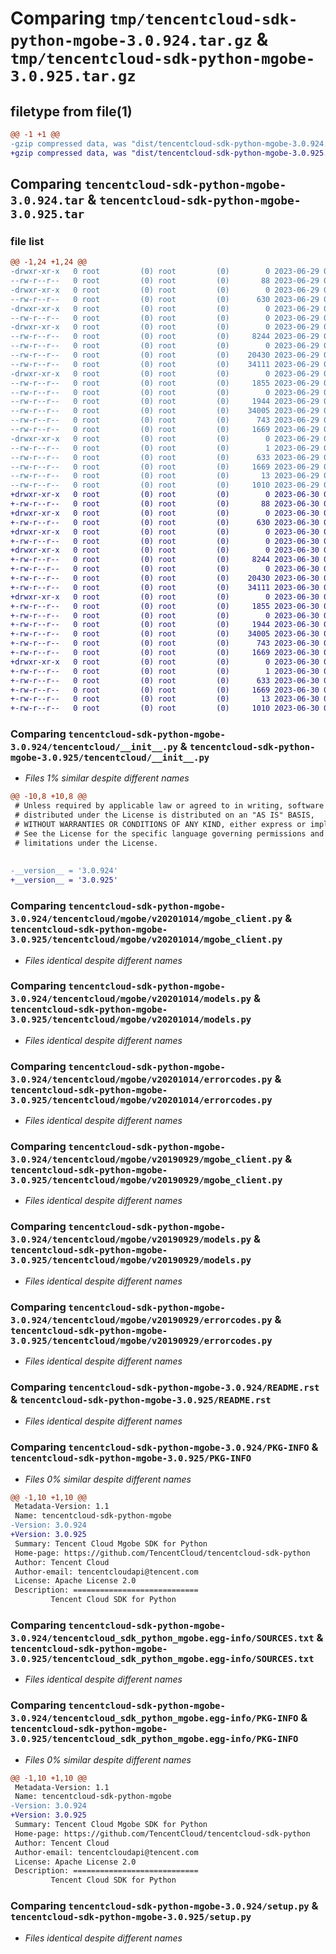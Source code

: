 # Comparing `tmp/tencentcloud-sdk-python-mgobe-3.0.924.tar.gz` & `tmp/tencentcloud-sdk-python-mgobe-3.0.925.tar.gz`

## filetype from file(1)

```diff
@@ -1 +1 @@
-gzip compressed data, was "dist/tencentcloud-sdk-python-mgobe-3.0.924.tar", last modified: Thu Jun 29 00:38:02 2023, max compression
+gzip compressed data, was "dist/tencentcloud-sdk-python-mgobe-3.0.925.tar", last modified: Fri Jun 30 02:17:40 2023, max compression
```

## Comparing `tencentcloud-sdk-python-mgobe-3.0.924.tar` & `tencentcloud-sdk-python-mgobe-3.0.925.tar`

### file list

```diff
@@ -1,24 +1,24 @@
-drwxr-xr-x   0 root         (0) root         (0)        0 2023-06-29 00:38:02.000000 tencentcloud-sdk-python-mgobe-3.0.924/
--rw-r--r--   0 root         (0) root         (0)       88 2023-06-29 00:38:02.000000 tencentcloud-sdk-python-mgobe-3.0.924/setup.cfg
-drwxr-xr-x   0 root         (0) root         (0)        0 2023-06-29 00:38:02.000000 tencentcloud-sdk-python-mgobe-3.0.924/tencentcloud/
--rw-r--r--   0 root         (0) root         (0)      630 2023-06-29 00:38:02.000000 tencentcloud-sdk-python-mgobe-3.0.924/tencentcloud/__init__.py
-drwxr-xr-x   0 root         (0) root         (0)        0 2023-06-29 00:38:02.000000 tencentcloud-sdk-python-mgobe-3.0.924/tencentcloud/mgobe/
--rw-r--r--   0 root         (0) root         (0)        0 2023-06-29 00:38:02.000000 tencentcloud-sdk-python-mgobe-3.0.924/tencentcloud/mgobe/__init__.py
-drwxr-xr-x   0 root         (0) root         (0)        0 2023-06-29 00:38:02.000000 tencentcloud-sdk-python-mgobe-3.0.924/tencentcloud/mgobe/v20201014/
--rw-r--r--   0 root         (0) root         (0)     8244 2023-06-29 00:38:02.000000 tencentcloud-sdk-python-mgobe-3.0.924/tencentcloud/mgobe/v20201014/mgobe_client.py
--rw-r--r--   0 root         (0) root         (0)        0 2023-06-29 00:38:02.000000 tencentcloud-sdk-python-mgobe-3.0.924/tencentcloud/mgobe/v20201014/__init__.py
--rw-r--r--   0 root         (0) root         (0)    20430 2023-06-29 00:38:02.000000 tencentcloud-sdk-python-mgobe-3.0.924/tencentcloud/mgobe/v20201014/models.py
--rw-r--r--   0 root         (0) root         (0)    34111 2023-06-29 00:38:02.000000 tencentcloud-sdk-python-mgobe-3.0.924/tencentcloud/mgobe/v20201014/errorcodes.py
-drwxr-xr-x   0 root         (0) root         (0)        0 2023-06-29 00:38:02.000000 tencentcloud-sdk-python-mgobe-3.0.924/tencentcloud/mgobe/v20190929/
--rw-r--r--   0 root         (0) root         (0)     1855 2023-06-29 00:38:02.000000 tencentcloud-sdk-python-mgobe-3.0.924/tencentcloud/mgobe/v20190929/mgobe_client.py
--rw-r--r--   0 root         (0) root         (0)        0 2023-06-29 00:38:02.000000 tencentcloud-sdk-python-mgobe-3.0.924/tencentcloud/mgobe/v20190929/__init__.py
--rw-r--r--   0 root         (0) root         (0)     1944 2023-06-29 00:38:02.000000 tencentcloud-sdk-python-mgobe-3.0.924/tencentcloud/mgobe/v20190929/models.py
--rw-r--r--   0 root         (0) root         (0)    34005 2023-06-29 00:38:02.000000 tencentcloud-sdk-python-mgobe-3.0.924/tencentcloud/mgobe/v20190929/errorcodes.py
--rw-r--r--   0 root         (0) root         (0)      743 2023-06-29 00:38:02.000000 tencentcloud-sdk-python-mgobe-3.0.924/README.rst
--rw-r--r--   0 root         (0) root         (0)     1669 2023-06-29 00:38:02.000000 tencentcloud-sdk-python-mgobe-3.0.924/PKG-INFO
-drwxr-xr-x   0 root         (0) root         (0)        0 2023-06-29 00:38:02.000000 tencentcloud-sdk-python-mgobe-3.0.924/tencentcloud_sdk_python_mgobe.egg-info/
--rw-r--r--   0 root         (0) root         (0)        1 2023-06-29 00:38:02.000000 tencentcloud-sdk-python-mgobe-3.0.924/tencentcloud_sdk_python_mgobe.egg-info/dependency_links.txt
--rw-r--r--   0 root         (0) root         (0)      633 2023-06-29 00:38:02.000000 tencentcloud-sdk-python-mgobe-3.0.924/tencentcloud_sdk_python_mgobe.egg-info/SOURCES.txt
--rw-r--r--   0 root         (0) root         (0)     1669 2023-06-29 00:38:02.000000 tencentcloud-sdk-python-mgobe-3.0.924/tencentcloud_sdk_python_mgobe.egg-info/PKG-INFO
--rw-r--r--   0 root         (0) root         (0)       13 2023-06-29 00:38:02.000000 tencentcloud-sdk-python-mgobe-3.0.924/tencentcloud_sdk_python_mgobe.egg-info/top_level.txt
--rw-r--r--   0 root         (0) root         (0)     1010 2023-06-29 00:38:02.000000 tencentcloud-sdk-python-mgobe-3.0.924/setup.py
+drwxr-xr-x   0 root         (0) root         (0)        0 2023-06-30 02:17:40.000000 tencentcloud-sdk-python-mgobe-3.0.925/
+-rw-r--r--   0 root         (0) root         (0)       88 2023-06-30 02:17:40.000000 tencentcloud-sdk-python-mgobe-3.0.925/setup.cfg
+drwxr-xr-x   0 root         (0) root         (0)        0 2023-06-30 02:17:40.000000 tencentcloud-sdk-python-mgobe-3.0.925/tencentcloud/
+-rw-r--r--   0 root         (0) root         (0)      630 2023-06-30 02:17:40.000000 tencentcloud-sdk-python-mgobe-3.0.925/tencentcloud/__init__.py
+drwxr-xr-x   0 root         (0) root         (0)        0 2023-06-30 02:17:40.000000 tencentcloud-sdk-python-mgobe-3.0.925/tencentcloud/mgobe/
+-rw-r--r--   0 root         (0) root         (0)        0 2023-06-30 02:17:40.000000 tencentcloud-sdk-python-mgobe-3.0.925/tencentcloud/mgobe/__init__.py
+drwxr-xr-x   0 root         (0) root         (0)        0 2023-06-30 02:17:40.000000 tencentcloud-sdk-python-mgobe-3.0.925/tencentcloud/mgobe/v20201014/
+-rw-r--r--   0 root         (0) root         (0)     8244 2023-06-30 02:17:40.000000 tencentcloud-sdk-python-mgobe-3.0.925/tencentcloud/mgobe/v20201014/mgobe_client.py
+-rw-r--r--   0 root         (0) root         (0)        0 2023-06-30 02:17:40.000000 tencentcloud-sdk-python-mgobe-3.0.925/tencentcloud/mgobe/v20201014/__init__.py
+-rw-r--r--   0 root         (0) root         (0)    20430 2023-06-30 02:17:40.000000 tencentcloud-sdk-python-mgobe-3.0.925/tencentcloud/mgobe/v20201014/models.py
+-rw-r--r--   0 root         (0) root         (0)    34111 2023-06-30 02:17:40.000000 tencentcloud-sdk-python-mgobe-3.0.925/tencentcloud/mgobe/v20201014/errorcodes.py
+drwxr-xr-x   0 root         (0) root         (0)        0 2023-06-30 02:17:40.000000 tencentcloud-sdk-python-mgobe-3.0.925/tencentcloud/mgobe/v20190929/
+-rw-r--r--   0 root         (0) root         (0)     1855 2023-06-30 02:17:40.000000 tencentcloud-sdk-python-mgobe-3.0.925/tencentcloud/mgobe/v20190929/mgobe_client.py
+-rw-r--r--   0 root         (0) root         (0)        0 2023-06-30 02:17:40.000000 tencentcloud-sdk-python-mgobe-3.0.925/tencentcloud/mgobe/v20190929/__init__.py
+-rw-r--r--   0 root         (0) root         (0)     1944 2023-06-30 02:17:40.000000 tencentcloud-sdk-python-mgobe-3.0.925/tencentcloud/mgobe/v20190929/models.py
+-rw-r--r--   0 root         (0) root         (0)    34005 2023-06-30 02:17:40.000000 tencentcloud-sdk-python-mgobe-3.0.925/tencentcloud/mgobe/v20190929/errorcodes.py
+-rw-r--r--   0 root         (0) root         (0)      743 2023-06-30 02:17:40.000000 tencentcloud-sdk-python-mgobe-3.0.925/README.rst
+-rw-r--r--   0 root         (0) root         (0)     1669 2023-06-30 02:17:40.000000 tencentcloud-sdk-python-mgobe-3.0.925/PKG-INFO
+drwxr-xr-x   0 root         (0) root         (0)        0 2023-06-30 02:17:40.000000 tencentcloud-sdk-python-mgobe-3.0.925/tencentcloud_sdk_python_mgobe.egg-info/
+-rw-r--r--   0 root         (0) root         (0)        1 2023-06-30 02:17:40.000000 tencentcloud-sdk-python-mgobe-3.0.925/tencentcloud_sdk_python_mgobe.egg-info/dependency_links.txt
+-rw-r--r--   0 root         (0) root         (0)      633 2023-06-30 02:17:40.000000 tencentcloud-sdk-python-mgobe-3.0.925/tencentcloud_sdk_python_mgobe.egg-info/SOURCES.txt
+-rw-r--r--   0 root         (0) root         (0)     1669 2023-06-30 02:17:40.000000 tencentcloud-sdk-python-mgobe-3.0.925/tencentcloud_sdk_python_mgobe.egg-info/PKG-INFO
+-rw-r--r--   0 root         (0) root         (0)       13 2023-06-30 02:17:40.000000 tencentcloud-sdk-python-mgobe-3.0.925/tencentcloud_sdk_python_mgobe.egg-info/top_level.txt
+-rw-r--r--   0 root         (0) root         (0)     1010 2023-06-30 02:17:40.000000 tencentcloud-sdk-python-mgobe-3.0.925/setup.py
```

### Comparing `tencentcloud-sdk-python-mgobe-3.0.924/tencentcloud/__init__.py` & `tencentcloud-sdk-python-mgobe-3.0.925/tencentcloud/__init__.py`

 * *Files 1% similar despite different names*

```diff
@@ -10,8 +10,8 @@
 # Unless required by applicable law or agreed to in writing, software
 # distributed under the License is distributed on an "AS IS" BASIS,
 # WITHOUT WARRANTIES OR CONDITIONS OF ANY KIND, either express or implied.
 # See the License for the specific language governing permissions and
 # limitations under the License.
 
 
-__version__ = '3.0.924'
+__version__ = '3.0.925'
```

### Comparing `tencentcloud-sdk-python-mgobe-3.0.924/tencentcloud/mgobe/v20201014/mgobe_client.py` & `tencentcloud-sdk-python-mgobe-3.0.925/tencentcloud/mgobe/v20201014/mgobe_client.py`

 * *Files identical despite different names*

### Comparing `tencentcloud-sdk-python-mgobe-3.0.924/tencentcloud/mgobe/v20201014/models.py` & `tencentcloud-sdk-python-mgobe-3.0.925/tencentcloud/mgobe/v20201014/models.py`

 * *Files identical despite different names*

### Comparing `tencentcloud-sdk-python-mgobe-3.0.924/tencentcloud/mgobe/v20201014/errorcodes.py` & `tencentcloud-sdk-python-mgobe-3.0.925/tencentcloud/mgobe/v20201014/errorcodes.py`

 * *Files identical despite different names*

### Comparing `tencentcloud-sdk-python-mgobe-3.0.924/tencentcloud/mgobe/v20190929/mgobe_client.py` & `tencentcloud-sdk-python-mgobe-3.0.925/tencentcloud/mgobe/v20190929/mgobe_client.py`

 * *Files identical despite different names*

### Comparing `tencentcloud-sdk-python-mgobe-3.0.924/tencentcloud/mgobe/v20190929/models.py` & `tencentcloud-sdk-python-mgobe-3.0.925/tencentcloud/mgobe/v20190929/models.py`

 * *Files identical despite different names*

### Comparing `tencentcloud-sdk-python-mgobe-3.0.924/tencentcloud/mgobe/v20190929/errorcodes.py` & `tencentcloud-sdk-python-mgobe-3.0.925/tencentcloud/mgobe/v20190929/errorcodes.py`

 * *Files identical despite different names*

### Comparing `tencentcloud-sdk-python-mgobe-3.0.924/README.rst` & `tencentcloud-sdk-python-mgobe-3.0.925/README.rst`

 * *Files identical despite different names*

### Comparing `tencentcloud-sdk-python-mgobe-3.0.924/PKG-INFO` & `tencentcloud-sdk-python-mgobe-3.0.925/PKG-INFO`

 * *Files 0% similar despite different names*

```diff
@@ -1,10 +1,10 @@
 Metadata-Version: 1.1
 Name: tencentcloud-sdk-python-mgobe
-Version: 3.0.924
+Version: 3.0.925
 Summary: Tencent Cloud Mgobe SDK for Python
 Home-page: https://github.com/TencentCloud/tencentcloud-sdk-python
 Author: Tencent Cloud
 Author-email: tencentcloudapi@tencent.com
 License: Apache License 2.0
 Description: ============================
         Tencent Cloud SDK for Python
```

### Comparing `tencentcloud-sdk-python-mgobe-3.0.924/tencentcloud_sdk_python_mgobe.egg-info/SOURCES.txt` & `tencentcloud-sdk-python-mgobe-3.0.925/tencentcloud_sdk_python_mgobe.egg-info/SOURCES.txt`

 * *Files identical despite different names*

### Comparing `tencentcloud-sdk-python-mgobe-3.0.924/tencentcloud_sdk_python_mgobe.egg-info/PKG-INFO` & `tencentcloud-sdk-python-mgobe-3.0.925/tencentcloud_sdk_python_mgobe.egg-info/PKG-INFO`

 * *Files 0% similar despite different names*

```diff
@@ -1,10 +1,10 @@
 Metadata-Version: 1.1
 Name: tencentcloud-sdk-python-mgobe
-Version: 3.0.924
+Version: 3.0.925
 Summary: Tencent Cloud Mgobe SDK for Python
 Home-page: https://github.com/TencentCloud/tencentcloud-sdk-python
 Author: Tencent Cloud
 Author-email: tencentcloudapi@tencent.com
 License: Apache License 2.0
 Description: ============================
         Tencent Cloud SDK for Python
```

### Comparing `tencentcloud-sdk-python-mgobe-3.0.924/setup.py` & `tencentcloud-sdk-python-mgobe-3.0.925/setup.py`

 * *Files identical despite different names*

